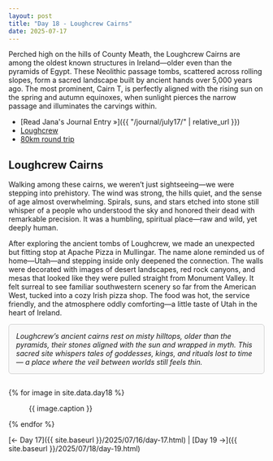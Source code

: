 ```yaml
---
layout: post
title: "Day 18 - Loughcrew Cairns"
date: 2025-07-17
---
```


Perched high on the hills of County Meath, the Loughcrew Cairns are among the oldest known structures in Ireland—older even than the pyramids of Egypt. These Neolithic passage tombs, scattered across rolling slopes, form a sacred landscape built by ancient hands over 5,000 years ago. The most prominent, Cairn T, is perfectly aligned with the rising sun on the spring and autumn equinoxes, when sunlight pierces the narrow passage and illuminates the carvings within.

- [Read Jana's Journal Entry »]({{ "/journal/july17/" | relative_url }})
- [Loughcrew](https://heritageireland.ie/places-to-visit/loughcrew-megalithic-cemetery/)
- [80km round trip](https://www.google.com/maps/dir/Weir's+Bar+%26+Restaurant,+Multy,+Mullingar,+Co.+Westmeath,+N91+T9WY/Loughcrew+Cairns,+Loughcrew+Cairns,+Corstown,+Oldcastle,+County+Meath/Apache+Pizza+Mullingar,+Blackhall+Street,+Mullingar,+County+Westmeath/Weir's+Bar+%26+Restaurant,+Rathganny,+Mullingar,+County+Westmeath/@53.6337225,-7.4162518,26892m/data=!3m3!1e3!4b1!5s0x485dc01cf217001b:0xc8848b93944e1427!4m26!4m25!1m5!1m1!1s0x485dc269aa52fa1b:0xf847b3467fe9ee47!2m2!1d-7.3907611!2d53.6246435!1m5!1m1!1s0x485dfb01c8794f6b:0xfe22fe2ced7c3032!2m2!1d-7.112123!2d53.744576!1m5!1m1!1s0x485dc01cfadb982d:0x12a48875758d7727!2m2!1d-7.3427946!2d53.5246423!1m5!1m1!1s0x485dc269aa52fa1b:0xf847b3467fe9ee47!2m2!1d-7.3907611!2d53.6246435!3e0?entry=ttu&g_ep=EgoyMDI1MDcxNi4wIKXMDSoASAFQAw%3D%3D)

## Loughcrew Cairns  
Walking among these cairns, we weren’t just sightseeing—we were stepping into prehistory. The wind was strong, the hills quiet, and the sense of age almost overwhelming. Spirals, suns, and stars etched into stone still whisper of a people who understood the sky and honored their dead with remarkable precision. It was a humbling, spiritual place—raw and wild, yet deeply human.

After exploring the ancient tombs of Loughcrew, we made an unexpected but fitting stop at Apache Pizza in Mullingar. The name alone reminded us of home—Utah—and stepping inside only deepened the connection. The walls were decorated with images of desert landscapes, red rock canyons, and mesas that looked like they were pulled straight from Monument Valley. It felt surreal to see familiar southwestern scenery so far from the American West, tucked into a cozy Irish pizza shop. The food was hot, the service friendly, and the atmosphere oddly comforting—a little taste of Utah in the heart of Ireland.

<div style="border: 1px solid #ccc; padding: 1em; border-radius: 6px; background: #f9f9f9; margin-bottom: 2em;">
  <em>Loughcrew’s ancient cairns rest on misty hilltops, older than the pyramids, their stones aligned with the sun and wrapped in myth. This sacred site whispers tales of goddesses, kings, and rituals lost to time — a place where the veil between worlds still feels thin.</em>
</div>

{% for image in site.data.day18 %}
<figure>
  <img src="{{ site.baseurl }}{{ image.src }}" alt="">
  <figcaption>{{ image.caption }}</figcaption>
</figure>
{% endfor %}

[← Day 17]({{ site.baseurl }}/2025/07/16/day-17.html) | [Day 19 →]({{ site.baseurl }}/2025/07/18/day-19.html)
